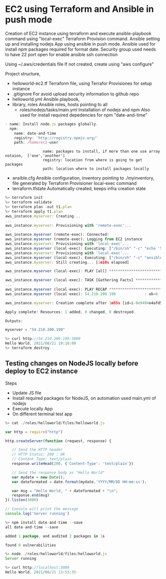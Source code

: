 # EC2 using Terraform and Ansible in push mode

Creation of EC2 instance using terraform and execute ansible-playbook command using "local-exec" Terraform Provision command. Ansible setting up and installing nodejs App using ansible in push mode. Ansible used for install npm packages required for format date.
Security group used needs to have 22 port open for enable ansible ssh connection


Using ~/.aws/credentials file
If not created, create using "aws configure"

Project structure,
- helloworld-ec2.tf  Terraform file, using Terrafor Provisiones for setup instance
- .gitignore         For avoid upload security information to github repo
- helloworld.yml     Ansible playbook, 
- library, roles     Ansible roles, hosts pointing to all
  - roles/nodejs/tasks/main.yml 
                     Installation of nodejs and npm
                     Also used for install required depedencies for npm "date-and-time"

```js
- name: Install node.js packages globally.
  npm:
    name: date-and-time
    registry: 'http://registry.npmjs.org/'
    path: /home/ec2-user
```

                     name: packages to install, if more than one use array notaion,  ['one','another']
                     registry: location from where is going to get packages
                     path: location where to install packages locally
- ansible.cfg        Ansible configuration, inventory pointing to ./myinventory, file generated by Terraform Provisioner local-exec command
- terraform.tfstate  Automatically created, keeps infra creation state

```js
%> terraform init
%> terraform validate
%> terraform plan -out t1.plan
%> terraform apply t1.plan
aws_instance.myserver: Creating...
...
aws_instance.myserver: Provisioning with 'remote-exec'...
...
aws_instance.myserver (remote-exec): Connected!
aws_instance.myserver (remote-exec): Logging from EC2 instance
aws_instance.myserver: Provisioning with 'local-exec'...
aws_instance.myserver (local-exec): Executing: ["/bin/sh" "-c" "echo '54.210.200.199' > ./myinventory"]
aws_instance.myserver: Provisioning with 'local-exec'...
aws_instance.myserver (local-exec): Executing: ["/bin/sh" "-c" "ansible-playbook -i myinventory --private-key ~/.ssh/EffectiveDevOpsAWS.pem helloworld.yml"]
aws_instance.myserver: Still creating... [1m10s elapsed]

aws_instance.myserver (local-exec): PLAY [all] *********************************************************************

aws_instance.myserver (local-exec): TASK [Gathering Facts] *********************************************************
...
aws_instance.myserver (local-exec): PLAY RECAP *********************************************************************
aws_instance.myserver (local-exec): 54.210.200.199             : ok=6    changed=5    unreachable=0    failed=0    skipped=0    rescued=0    ignored=0

aws_instance.myserver: Creation complete after 1m55s [id=i-0e9494e4afd5a878f]

Apply complete! Resources: 1 added, 0 changed, 0 destroyed.

Outputs:

myserver = "54.210.200.199"

%> curl http://54.210.200.199:3000
Hello World, 2021/08/21 19:18:09
%> terraform destroy
```

## Testing changes on NodeJS locally before deploy to EC2 instance

Steps
- Update JS file
- Install required packages for NodeJS, on automation used main.yml of nodejs
- Execute locally App
- On different terminal test app

```js
%> cat ./roles/helloworld/files/helloworld.js

var http = require("http")

http.createServer(function (request, response) {

   // Send the HTTP header
   // HTTP Status: 200 : OK
   // Content Type: text/plain
   response.writeHead(200, {'Content-Type': 'text/plain'})

   // Send the response body as "Hello World"
   var mydate = new Date();
   var dateformated = date.format(mydate,'YYYY/MM/DD HH:mm:ss');

   var msg = "Hello World, " + dateformated + "\n";
   response.end(msg)
}).listen(3000)

// Console will print the message
console.log('Server running')

%> npm install date-and-time --save
all date-and-time --save

added 1 package, and audited 2 packages in 1s

found 0 vulnerabilities

%> node ./roles/helloworld/files/helloworld.js
Server running

%> curl http://localhost:3000
Hello World, 2021/08/21 13:53:35

```
